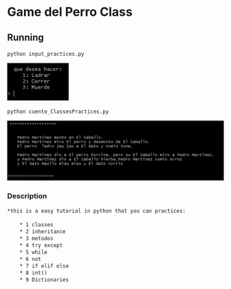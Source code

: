 # Game del Perro Class

## Running 
```
python input_practices.py
```
![Vista GAME](vista_inputGame.JPG)

```
python cuento_ClassesPractices.py
```
![Vista Cuento](vista_cuento.JPG)

### Description
```
*this is a easy tutorial in python that you can practices:

	* 1 classes
	* 2 inheritance
	* 3 metodos
	* 4 try except
	* 5 while
	* 6 not
	* 7 if elif else
	* 8 int()
	* 9 Dictionaries
	
```
